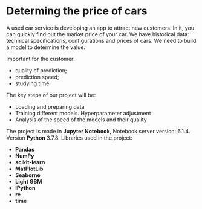 # Determing the price of cars
  
A used car service is developing an app to attract new customers.
In it, you can quickly find out the market price of your car.
We have historical data: technical specifications, configurations and prices of cars. We need to build a model to determine the value.

Important for the customer:

- quality of prediction;
- prediction speed;
- studying time.
 
 
The key steps of our project will be:

* Loading and preparing data
* Training different models. Hyperparameter adjustment
* Analysis of the speed of the models and their quality
  
The project is made in **Jupyter Notebook**, Notebook server version: 6.1.4. Version **Python** 3.7.8.
Libraries used in the project:
* **Pandas**
* **NumPy**
* **scikit-learn**
* **MatPlotLib**
* **Seaborne**
* **Light GBM**
* **IPython**
* **re**
* **time**
